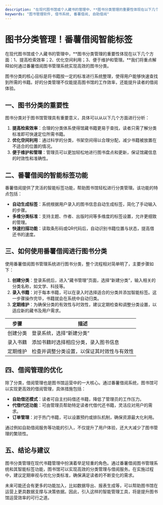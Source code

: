 ```yaml
---
description: "在现代图书馆或个人藏书的管理中，**图书分类管理的重要性体现在以下几个方面：1、提高检索效率；2、优化空间利用；3、便于维护和管理。**我们将重点解释如何通过番薯借阅图书管理系统实现高效的图书分类。"
keywords: "图书管理软件, 借书系统, 番薯借阅, 自助借阅"
---
```

# 图书分类管理！番薯借阅智能标签

在现代图书馆或个人藏书的管理中，**图书分类管理的重要性体现在以下几个方面：1、提高检索效率；2、优化空间利用；3、便于维护和管理。**我们将重点解释如何通过番薯借阅图书管理系统实现高效的图书分类。

图书分类的核心目标是将书籍按一定的标准进行系统整理，使得用户能够快速查找到所需的书籍。好的分类管理不仅能提高图书馆的工作效率，还能提升读者的借阅体验。

## **一、图书分类的重要性**

图书分类对于图书馆管理具有重要意义，具体可以从以下几个方面进行分析：

1. **提高检索效率**：合理的分类体系使得馆藏书籍更易于查找，读者只需了解分类标准即可快速定位所需书籍。
2. **优化空间利用**：通过科学的分类，书架空间得以合理分配，减少书籍被放置在不适合的位置的情况。
3. **便于维护和管理**：管理员可以更加轻松地进行图书盘点和更新，保证馆藏信息的时效性和准确性。

## **二、番薯借阅的智能标签功能**

番薯借阅提供了灵活的智能标签功能，帮助图书馆轻松进行分类管理。该功能的特点包括：

- **自动生成标签**：系统根据用户录入的图书信息自动生成标签，简化了手动输入的步骤。
- **多维分类标准**：支持主题、作者、出版时间等多维度的标签设置，允许更细致的管理。
- **快速扫描功能**：读取条形码或QR代码后，自动识别书籍位置与状态，提高借还书的速度。

## **三、如何使用番薯借阅进行图书分类**

使用番薯借阅图书管理系统进行图书分类，整个流程相对简单明了，主要步骤如下：

1. **创建分类**：登录系统后，进入“藏书管理”页面，选择“新建分类”，输入相关的分类名称，如文学、科技等。
2. **录入书籍**：对于每本书籍，可以在录入时选择适合的分类并添加智能标签。这一步骤操作完毕，书籍就会在系统中自动归类。
3. **定期维护**：为确保分类的有效性与时效性，建议定期检查和调整分类设置，以适应新的藏书及用户需求。

| 步骤         | 描述                                   |
|--------------|----------------------------------------|
| 创建分类     | 登录系统，选择“新建分类”                  |
| 录入书籍     | 添加书籍时选择相应分类，录入图书信息       |
| 定期维护     | 检查并调整分类设置，以保证其时效性与有效性 |

## **四、借阅管理的优化**

除了分类，借阅管理也是图书馆运营中的一大核心。通过番薯借阅系统，图书馆可以实现更高效的借阅管理，具体措施包括：

- **自助借还模式**：读者可自主扫码借还书籍，降低了管理员的工作压力。
- **代借代还功能**：可由管理员帮助特定读者代借代还书籍，灵活应对用户的需求。
- **订单管理**：对于热门书籍，可以设置预约或排队机制，确保资源最大化利用。

通过例如自助借阅服务等功能的引入，不仅提升了用户体验，还大大减少了图书管理的繁琐性。

## **五、结论与建议**

图书分类管理在现代书籍管理中扮演着举足轻重的角色。通过番薯借阅图书管理系统和其智能标签功能，图书馆可以实现高效的分类管理与借阅服务。在实施过程中，建议定期审视与优化分类标准，确保满足读者的不断变化的需求。

未来可能还会有更多的功能加入，比如数据导出、报表生成等，可以帮助图书馆在运营上更具数据支撑与决策依据。因此，引入这样的智能管理工具，将是提升图书馆运营效率的可行之道。
